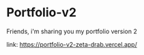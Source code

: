 # Portfolio-v2
  Friends, i'm sharing you my portfolio version 2 <br>
  
  link: https://portfolio-v2-zeta-drab.vercel.app/

